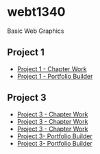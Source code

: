 # webt1340
Basic Web Graphics
<h2>Project 1</h2>
<ul>
<li><a href="Project1/tournamenticons.ai">Project 1 - Chapter Work</a></li>
<li><a href="Project1/icons (1).ai">Project 1 - Portfolio Builder</a></li>
</ul>

<h2>Project 3</h2>
<ul>
<li><a href="webt1340/zooicons.ai">Project 3 - Chapter Work</a></li>
<li><a href="Project1/cincinnatiZoo.ai">Project 3 - Chapter Work</a></li>
<li><a href="Project1/invitation.ai">Project 3 - Chapter Work</a></li>
<li><a href="Project1/cafe-logo.ai">Project 3- Portfolio Builder</a></li>
<li><a href="Project1/stationary (1).ai">Project 3- Portfolio Builder</a></li>

</ul>
